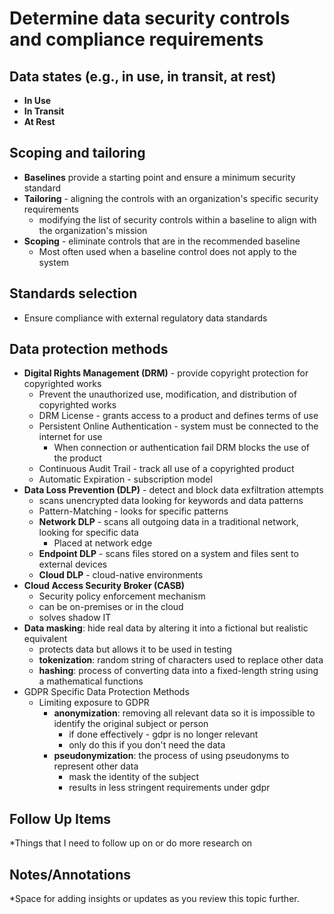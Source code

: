 # Determine data security controls and compliance requirements
## Data states (e.g., in use, in transit, at rest)
- **In Use**
- **In Transit**
- **At Rest**
## Scoping and tailoring
- **Baselines** provide a starting point and ensure a minimum security standard
- **Tailoring** - aligning the controls with an organization's specific security requirements
	- modifying the list of security controls within a baseline to align with the organization's mission
- **Scoping** - eliminate controls that are in the recommended baseline
	- Most often used when a baseline control does not apply to the system
## Standards selection
- Ensure compliance with external regulatory data standards
## Data protection methods
- **Digital Rights Management (DRM)** - provide copyright protection for copyrighted works
	- Prevent the unauthorized use, modification, and distribution of copyrighted works
	- DRM License - grants access to a product and defines terms of use
	- Persistent Online Authentication - system must be connected to the internet for use
		- When connection or authentication fail DRM blocks the use of the product
	- Continuous Audit Trail - track all use of a copyrighted product
	- Automatic Expiration - subscription model
- **Data Loss Prevention (DLP)** - detect and block data exfiltration attempts
	- scans unencrypted data looking for keywords and data patterns
	- Pattern-Matching - looks for specific patterns
	- **Network DLP** - scans all outgoing data in a traditional network, looking for specific data
		- Placed at network edge
	- **Endpoint DLP** - scans files stored on a system and files sent to external devices
	- **Cloud DLP** - cloud-native environments
- **Cloud Access Security Broker (CASB)**
	- Security policy enforcement mechanism
	- can be on-premises or in the cloud
	- solves shadow IT
- **Data masking**: hide real data by altering it into a fictional but realistic equivalent
	- protects data but allows it to be used in testing
	- **tokenization**: random string of characters used to replace other data
	- **hashing**: process of converting data into a fixed-length string using a mathematical functions
- GDPR Specific Data Protection Methods
	-  Limiting exposure to GDPR
		- **anonymization**: removing all relevant data so it is impossible to identify the original subject or person
			- if done effectively - gdpr is no longer relevant
			- only do this if you don't need the data
		- **pseudonymization**: the process of using pseudonyms to represent other data
			- mask the identity of the subject
			- results in less stringent requirements under gdpr

## Follow Up Items
*Things that I need to follow up on or do more research on

## Notes/Annotations
*Space for adding insights or updates as you review this topic further.
